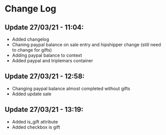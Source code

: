 # Change Log
## Update 27/03/21 - 11:04:
- Added changelog
- Chaning paypal balance on sale entry and hipshipper change (still need to change for gifts)
- Adding paypal balance to context
- Added paypal and triplemars container

## Update 27/03/21 - 12:58:
- Changing paypal balance almost completed without gifts
- Added update sale

## Update 27/03/21 - 13:19:
- Added is_gift attribute
- Added checkbox is gift
